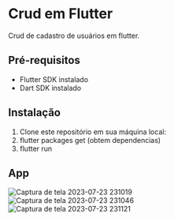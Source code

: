 # Crud em Flutter

Crud de cadastro de usuários em flutter.

## Pré-requisitos

- Flutter SDK instalado
- Dart SDK instalado

## Instalação

1. Clone este repositório em sua máquina local:
2. flutter packages get (obtem dependencias)
3. flutter run

## App
![Captura de tela 2023-07-23 231019](https://github.com/VeSmaha/Crud-Flutter/assets/105559191/52c9c8b4-9856-430b-933d-fd989431683f)
![Captura de tela 2023-07-23 231046](https://github.com/VeSmaha/Crud-Flutter/assets/105559191/efa1b5e1-e1b4-4fbd-9a4d-4333daae138d)
![Captura de tela 2023-07-23 231121](https://github.com/VeSmaha/Crud-Flutter/assets/105559191/a6fb2052-e65f-4caa-99ff-5ad2514114ff)


